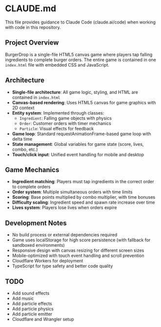 # CLAUDE.md

This file provides guidance to Claude Code (claude.ai/code) when working with code in this repository.

## Project Overview

BurgerDrop is a single-file HTML5 canvas game where players tap falling ingredients to complete burger orders. The entire game is contained in one `index.html` file with embedded CSS and JavaScript.

## Architecture

- **Single-file architecture**: All game logic, styling, and HTML are contained in `index.html`
- **Canvas-based rendering**: Uses HTML5 canvas for game graphics with 2D context
- **Entity system**: Implemented through classes:
  - `Ingredient`: Falling game objects with physics
  - `Order`: Customer orders with timer mechanics  
  - `Particle`: Visual effects for feedback
- **Game loop**: Standard requestAnimationFrame-based game loop with delta time
- **State management**: Global variables for game state (score, lives, combo, etc.)
- **Touch/click input**: Unified event handling for mobile and desktop

## Game Mechanics

- **Ingredient matching**: Players must tap ingredients in the correct order to complete orders
- **Order system**: Multiple simultaneous orders with time limits
- **Scoring**: Base points multiplied by combo multiplier, with time bonuses
- **Difficulty scaling**: Ingredient speed and spawn rate increase over time
- **Lives system**: Players lose lives when orders expire

## Development Notes

- No build process or external dependencies required
- Game uses localStorage for high score persistence (with fallback for sandboxed environments)
- Responsive design with canvas resizing for different screen sizes
- Mobile-optimized with touch event handling and scroll prevention
- Cloudflare Workers for deployment
- TypeScript for type safety and better code quality

## TODO

- Add sound effects
- Add music
- Add particle effects
- Add particle physics
- Add particle emitter
- Cloudflare and Wrangler setup